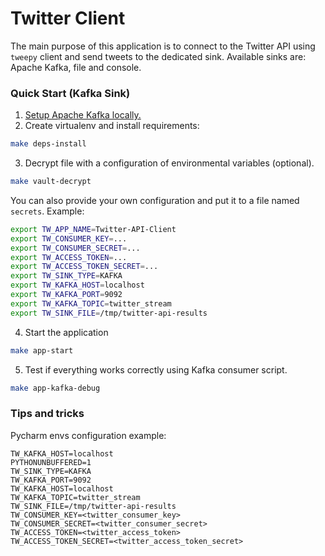 # Twitter Client

The main purpose of this application is to connect to the Twitter API using `tweepy` client and send tweets to the
dedicated sink. Available sinks are: Apache Kafka, file and console.

### Quick Start (Kafka Sink)

1. [Setup Apache Kafka locally.](../kafka/README.md)
2. Create virtualenv and install requirements:
```bash
make deps-install
``` 
3. Decrypt file with a configuration of environmental variables (optional). 
```bash
make vault-decrypt
```
You can also provide your own configuration and put it to a file named `secrets`. Example:
```bash
export TW_APP_NAME=Twitter-API-Client
export TW_CONSUMER_KEY=...
export TW_CONSUMER_SECRET=...
export TW_ACCESS_TOKEN=...
export TW_ACCESS_TOKEN_SECRET=...
export TW_SINK_TYPE=KAFKA
export TW_KAFKA_HOST=localhost
export TW_KAFKA_PORT=9092
export TW_KAFKA_TOPIC=twitter_stream
export TW_SINK_FILE=/tmp/twitter-api-results
```
4. Start the application
```bash
make app-start
```
5. Test if everything works correctly using Kafka consumer script. 
```bash
make app-kafka-debug
```

### Tips and tricks

Pycharm envs configuration example:
```
TW_KAFKA_HOST=localhost
PYTHONUNBUFFERED=1
TW_SINK_TYPE=KAFKA
TW_KAFKA_PORT=9092
TW_KAFKA_HOST=localhost
TW_KAFKA_TOPIC=twitter_stream
TW_SINK_FILE=/tmp/twitter-api-results
TW_CONSUMER_KEY=<twitter_consumer_key>
TW_CONSUMER_SECRET=<twitter_consumer_secret>
TW_ACCESS_TOKEN=<twitter_access_token>
TW_ACCESS_TOKEN_SECRET=<twitter_access_token_secret>
```
